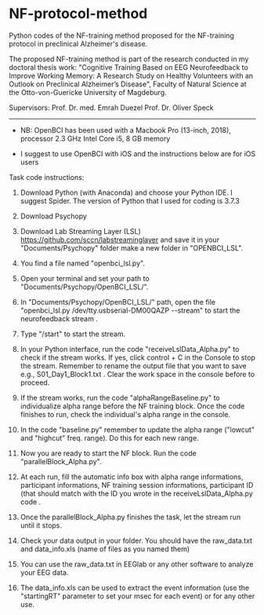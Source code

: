 # NF-protocol-method
Python codes of the NF-training method proposed for the NF-training protocol in preclinical Alzheimer's disease.

The proposed NF-training method is part of the research conducted in my doctoral thesis work: "Cognitive Training Based on EEG Neurofeedback to Improve Working Memory: A Research Study on Healthy Volunteers with an Outlook on Preclinical Alzheimer’s Disease", Faculty of Natural Science at the Otto-von-Guericke University of Magdeburg. 

Supervisors: Prof. Dr. med. Emrah Duezel
             Prof. Dr. Oliver Speck


-------------------------------------------------------------------------------------------------------------------------------------------------------------------
             
* NB: OpenBCI has been used with a Macbook Pro (13-inch, 2018), processor 2.3 GHz Intel   Core i5, 8 GB memory

* I suggest to use OpenBCI with iOS and the instructions below are for iOS users


Task code instructions:

1. Download Python (with Anaconda) and choose your Python IDE. I suggest Spider. The version of Python that I used for coding is 3.7.3

2. Download Psychopy

3. Download Lab Streaming Layer (LSL) https://github.com/sccn/labstreaminglayer and save it in your "Documents/Psychopy" folder make a new folder in "OPENBCI_LSL". 

4. You find a file named "openbci_lsl.py".

5. Open your terminal and set your path to "Documents/Psychopy/OpenBCI_LSL/".

6. In "Documents/Psychopy/OpenBCI_LSL/" path, open the file "openbci_lsl.py /dev/tty.usbserial-DM00QAZP --stream" to start the neurofeedback stream .

7. Type "/start" to start the stream.

8. In your Python interface, run the code "receiveLslData_Alpha.py" to check if the stream works. If yes, click control + C in the Console to stop the stream. Remember to rename the output file that you want to save e.g., S01_Day1_Block1.txt . Clear the work space in the console before to proceed. 

9. If the stream works, run the code "alphaRangeBaseline.py" to individualize alpha range before the NF training block. Once the code finishes to run, check the individual's alpha range in the console. 

10. In the code "baseline.py" remember to update the alpha range ("lowcut" and "highcut" freq. range). Do this for each new range.

11. Now you are ready to start the NF block. Run the code "parallelBlock_Alpha.py".

12. At each run, fill the automatic info box with alpha range informations, participant informations, NF training session informations, participant ID (that should match with the ID you wrote in the receiveLslData_Alpha.py code .

13. Once the parallelBlock_Alpha.py finishes the task, let the stream run until it stops. 

14. Check your data output in your folder. You should have the raw_data.txt and data_info.xls (name of files as you named them)

15. You can use the raw_data.txt in EEGlab or any other software to analyze your EEG data.

16. The data_info.xls can be used to extract the event information (use the "startingRT" parameter to set your msec for each event) or for any other use. 
             
             
 

